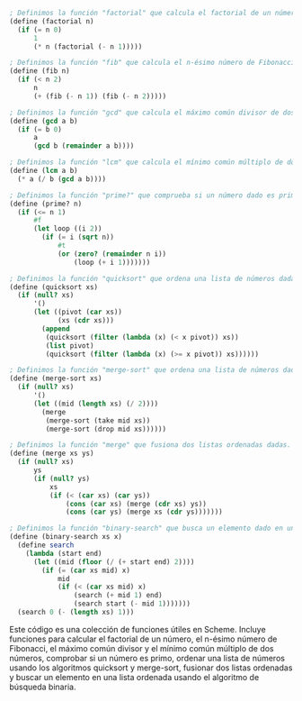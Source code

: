 ```scheme
; Definimos la función "factorial" que calcula el factorial de un número dado.
(define (factorial n)
  (if (= n 0)
      1
      (* n (factorial (- n 1)))))

; Definimos la función "fib" que calcula el n-ésimo número de Fibonacci.
(define (fib n)
  (if (< n 2)
      n
      (+ (fib (- n 1)) (fib (- n 2)))))

; Definimos la función "gcd" que calcula el máximo común divisor de dos números dados.
(define (gcd a b)
  (if (= b 0)
      a
      (gcd b (remainder a b))))

; Definimos la función "lcm" que calcula el mínimo común múltiplo de dos números dados.
(define (lcm a b)
  (* a (/ b (gcd a b))))

; Definimos la función "prime?" que comprueba si un número dado es primo.
(define (prime? n)
  (if (<= n 1)
      #f
      (let loop ((i 2))
        (if (= i (sqrt n))
            #t
            (or (zero? (remainder n i))
                (loop (+ i 1)))))))

; Definimos la función "quicksort" que ordena una lista de números dada.
(define (quicksort xs)
  (if (null? xs)
      '()
      (let ((pivot (car xs))
            (xs (cdr xs)))
        (append
         (quicksort (filter (lambda (x) (< x pivot)) xs))
         (list pivot)
         (quicksort (filter (lambda (x) (>= x pivot)) xs))))))

; Definimos la función "merge-sort" que ordena una lista de números dada.
(define (merge-sort xs)
  (if (null? xs)
      '()
      (let ((mid (length xs) (/ 2))))
        (merge
         (merge-sort (take mid xs))
         (merge-sort (drop mid xs))))))

; Definimos la función "merge" que fusiona dos listas ordenadas dadas.
(define (merge xs ys)
  (if (null? xs)
      ys
      (if (null? ys)
          xs
          (if (< (car xs) (car ys))
              (cons (car xs) (merge (cdr xs) ys))
              (cons (car ys) (merge xs (cdr ys)))))))

; Definimos la función "binary-search" que busca un elemento dado en una lista ordenada.
(define (binary-search xs x)
  (define search
    (lambda (start end)
      (let ((mid (floor (/ (+ start end) 2))))
        (if (= (car xs mid) x)
            mid
            (if (< (car xs mid) x)
                (search (+ mid 1) end)
                (search start (- mid 1)))))))
  (search 0 (- (length xs) 1)))
```

Este código es una colección de funciones útiles en Scheme. Incluye funciones para calcular el factorial de un número, el n-ésimo número de Fibonacci, el máximo común divisor y el mínimo común múltiplo de dos números, comprobar si un número es primo, ordenar una lista de números usando los algoritmos quicksort y merge-sort, fusionar dos listas ordenadas y buscar un elemento en una lista ordenada usando el algoritmo de búsqueda binaria.